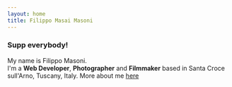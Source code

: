 ```yaml
---
layout: home
title: Filippo Masai Masoni
---
```


### Supp everybody!

My name is Filippo Masoni.    
I'm a __Web Developer__, **Photographer** and **Filmmaker** based in Santa Croce sull'Arno, Tuscany, Italy.
More about me [here](/about/)
